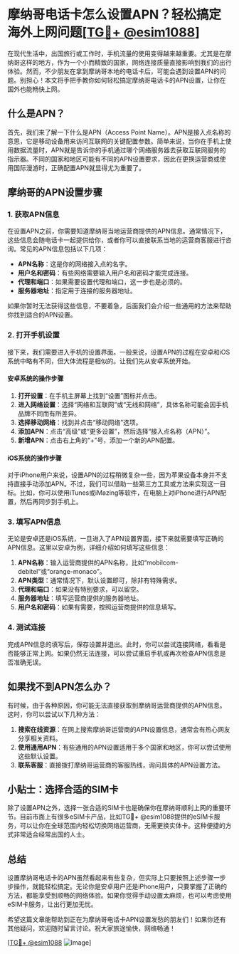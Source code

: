 # 摩纳哥电话卡怎么设置APN？轻松搞定海外上网问题[[TG💪+ @esim1088](https://t.me/s/esim1088)]

在现代生活中，出国旅行或工作时，手机流量的使用变得越来越重要。尤其是在摩纳哥这样的地方，作为一个小而精致的国家，网络连接质量直接影响到我们的出行体验。然而，不少朋友在拿到摩纳哥本地的电话卡后，可能会遇到设置APN的问题。别担心！本文将手把手教你如何轻松搞定摩纳哥电话卡的APN设置，让你在国外也能畅快上网。

## 什么是APN？

首先，我们来了解一下什么是APN（Access Point Name）。APN是接入点名称的意思，它是移动设备用来访问互联网的关键配置参数。简单来说，当你在手机上使用数据流量时，APN就是告诉你的手机通过哪个网络服务器去获取互联网服务的指示器。不同的国家和地区可能有不同的APN设置要求，因此在更换运营商或使用国际漫游时，正确配置APN就显得尤为重要了。

## 摩纳哥的APN设置步骤

### 1. 获取APN信息

在设置APN之前，你需要知道摩纳哥当地运营商提供的APN信息。通常情况下，这些信息会随电话卡一起提供给你，或者你可以直接联系当地的运营商客服进行咨询。常见的APN信息包括以下几项：

- **APN名称**：这是你的网络接入点的名字。
- **用户名和密码**：有些网络需要输入用户名和密码才能完成连接。
- **代理和端口**：如果需要设置代理和端口，这一步也是必须的。
- **服务器地址**：指定用于连接的服务器地址。

如果你暂时无法获得这些信息，不要着急，后面我们会介绍一些通用的方法来帮助你找到适合的APN设置。

### 2. 打开手机设置

接下来，我们需要进入手机的设置界面。一般来说，设置APN的过程在安卓和iOS系统中略有不同，但大体流程是相似的。让我们先从安卓系统开始。

#### 安卓系统的操作步骤

1. **打开设置**：在手机主屏幕上找到“设置”图标并点击。
2. **进入网络设置**：选择“网络和互联网”或“无线和网络”，具体名称可能会因手机品牌不同而有所差异。
3. **选择移动网络**：找到并点击“移动网络”选项。
4. **添加APN**：点击“高级”或“更多设置”，然后选择“接入点名称（APN）”。
5. **新增APN**：点击右上角的“+”号，添加一个新的APN配置。

#### iOS系统的操作步骤

对于iPhone用户来说，设置APN的过程稍微复杂一些，因为苹果设备本身并不支持直接手动添加APN。不过，我们可以借助一些第三方工具或方法来实现这一目标。比如，你可以使用iTunes或iMazing等软件，在电脑上对iPhone进行APN配置，然后再同步到手机上。

### 3. 填写APN信息

无论是安卓还是iOS系统，一旦进入了APN设置界面，接下来就需要填写正确的APN信息。这里以安卓为例，详细介绍如何填写这些信息：

1. **APN名称**：输入运营商提供的APN名称，比如“mobilcom-debitel”或“orange-monaco”。
2. **APN类型**：通常情况下，默认设置即可，除非有特殊需求。
3. **代理和端口**：如果没有特别要求，可以留空。
4. **服务器地址**：填写运营商提供的服务器地址。
5. **用户名和密码**：如果有需要，按照运营商提供的信息填写。

### 4. 测试连接

完成APN信息的填写后，保存设置并退出。此时，你可以尝试连接网络，看看是否能够正常上网。如果仍然无法连接，可以尝试重启手机或再次检查APN信息是否准确无误。

## 如果找不到APN怎么办？

有时候，由于各种原因，你可能无法直接获取到摩纳哥运营商提供的APN信息。这时，你可以尝试以下几种方法：

1. **搜索在线资源**：在网上搜索摩纳哥运营商的APN设置信息，通常会有热心网友分享相关资料。
2. **使用通用APN**：有些通用的APN设置适用于多个国家和地区，你可以尝试使用这些默认设置。
3. **联系客服**：直接拨打摩纳哥运营商的客服热线，询问具体的APN设置方法。

## 小贴士：选择合适的SIM卡

除了设置APN之外，选择一张合适的SIM卡也是确保你在摩纳哥顺利上网的重要环节。目前市面上有很多eSIM卡产品，比如TG💪+ @esim1088提供的eSIM卡服务，可以让你在全球范围内轻松切换网络运营商，无需更换实体卡。这种便捷的方式非常适合经常出国的人士。

## 总结

设置摩纳哥电话卡的APN虽然看起来有些复杂，但实际上只要按照上述步骤一步步操作，就能轻松搞定。无论你是安卓用户还是iPhone用户，只要掌握了正确的方法，都能享受到顺畅的网络体验。如果你觉得手动设置太麻烦，也可以考虑使用eSIM卡服务，让出行更加无忧。

希望这篇文章能帮助到正在为摩纳哥电话卡APN设置发愁的朋友们！如果你还有其他疑问，欢迎随时留言讨论。祝大家旅途愉快，网络畅通！

[[TG💪+ @esim1088](https://t.me/s/esim1088) ![Image](https://i.postimg.cc/4NQfJmqS/Snipaste-2025-05-13-00-14-12.png)]